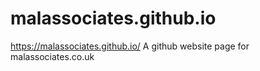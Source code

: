 # malassociates.github.io
https://malassociates.github.io/
A github website page for malassociates.co.uk
